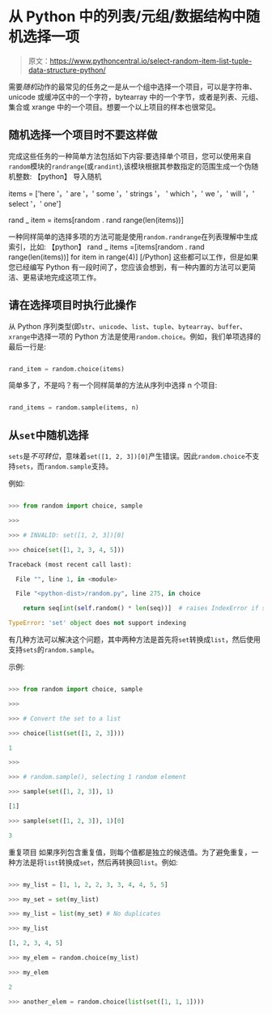 # 从 Python 中的列表/元组/数据结构中随机选择一项

> 原文：<https://www.pythoncentral.io/select-random-item-list-tuple-data-structure-python/>

需要*随机*动作的最常见的任务之一是从一个组中选择一个项目，可以是字符串、unicode 或缓冲区中的一个字符，bytearray 中的一个字节，或者是列表、元组、集合或 xrange 中的一个项目。想要一个以上项目的样本也很常见。

## 随机选择一个项目时不要这样做

完成这些任务的一种简单方法包括如下内容:要选择单个项目，您可以使用来自`random`模块的`randrange`(或`randint`),该模块根据其参数指定的范围生成一个伪随机整数:
【python】
导入随机

items = ['here '，' are '，' some '，' strings '，
' which '，' we '，' will '，' select '，' one']

rand _ item = items[random . rand range(len(items))]

一种同样简单的选择多项的方法可能是使用`random.randrange`在列表理解中生成索引，比如:
【python】
rand _ items =[items[random . rand range(len(items))]
for item in range(4)]
[/Python]
这些都可以工作，但是如果您已经编写 Python 有一段时间了，您应该会想到，有一种内置的方法可以更简洁、更易读地完成这项工作。

## 请在选择项目时执行此操作

从 Python 序列类型(即`str`、`unicode`、`list`、`tuple`、`bytearray`、`buffer`、`xrange`中选择一项的 Python 方法是使用`random.choice`。例如，我们单项选择的最后一行是:

```py

rand_item = random.choice(items)

```

简单多了，不是吗？有一个同样简单的方法从序列中选择 n 个项目:

```py

rand_items = random.sample(items, n)

```

## 从`set`中随机选择

`sets`是*不可转位*，意味着`set([1, 2, 3])[0]`产生错误。因此`random.choice`不支持`sets`，而`random.sample`支持。

例如:

```py

>>> from random import choice, sample

>>>

>>> # INVALID: set([1, 2, 3])[0]

>>> choice(set([1, 2, 3, 4, 5]))

Traceback (most recent call last):

  File "", line 1, in <module>

  File "<python-dist>/random.py", line 275, in choice

    return seq[int(self.random() * len(seq))]  # raises IndexError if seq is empty

TypeError: 'set' object does not support indexing

```

有几种方法可以解决这个问题，其中两种方法是首先将`set`转换成`list`，然后使用支持`sets`的`random.sample`。

示例:

```py

>>> from random import choice, sample

>>>

>>> # Convert the set to a list

>>> choice(list(set([1, 2, 3])))

1

>>>

>>> # random.sample(), selecting 1 random element

>>> sample(set([1, 2, 3]), 1)

[1]

>>> sample(set([1, 2, 3]), 1)[0]

3

```

重复项目
如果序列包含重复值，则每个值都是独立的候选值。为了避免重复，一种方法是将`list`转换成`set`，然后再转换回`list`。例如:

```py

>>> my_list = [1, 1, 2, 2, 3, 3, 4, 4, 5, 5]

>>> my_set = set(my_list)

>>> my_list = list(my_set) # No duplicates

>>> my_list

[1, 2, 3, 4, 5]

>>> my_elem = random.choice(my_list)

>>> my_elem

2

>>> another_elem = random.choice(list(set([1, 1, 1])))

```

